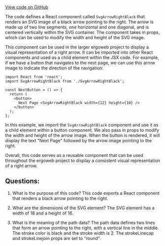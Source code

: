 [View code on GitHub](https://github.com/ergoplatform/ergoweb/components/icons/ArrowRightBlack.js)

The code defines a React component called `SvgArrowRightBlack` that renders an SVG image of a black arrow pointing to the right. The arrow is made up of two line segments, one horizontal and one diagonal, and is centered vertically within the SVG container. The component takes in props, which can be used to modify the width and height of the SVG image.

This component can be used in the larger ergoweb project to display a visual representation of a right arrow. It can be imported into other React components and used as a child element within the JSX code. For example, if we have a button that navigates to the next page, we can use this arrow image to indicate the direction of the navigation:

```
import React from 'react';
import SvgArrowRightBlack from './SvgArrowRightBlack';

const NextButton = () => {
  return (
    <button>
      Next Page <SvgArrowRightBlack width={12} height={10} />
    </button>
  );
};
```

In this example, we import the `SvgArrowRightBlack` component and use it as a child element within a button component. We also pass in props to modify the width and height of the arrow image. When the button is rendered, it will display the text "Next Page" followed by the arrow image pointing to the right.

Overall, this code serves as a reusable component that can be used throughout the ergoweb project to display a consistent visual representation of a right arrow.
## Questions: 
 1. What is the purpose of this code?
   This code exports a React component that renders a black arrow pointing to the right.

2. What are the dimensions of the SVG element?
   The SVG element has a width of 18 and a height of 16.

3. What is the meaning of the path data?
   The path data defines two lines that form an arrow pointing to the right, with a vertical line in the middle. The stroke color is black and the stroke width is 2. The strokeLinecap and strokeLinejoin props are set to "round".